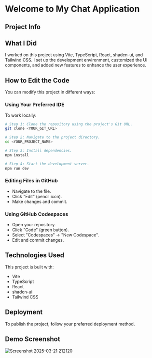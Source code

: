 # Welcome to My Chat Application

## Project Info

## What I Did

I worked on this project using Vite, TypeScript, React, shadcn-ui, and Tailwind CSS. I set up the development environment, customized the UI components, and added new features to enhance the user experience.

## How to Edit the Code

You can modify this project in different ways:

### Using Your Preferred IDE
To work locally:

```sh
# Step 1: Clone the repository using the project's Git URL.
git clone <YOUR_GIT_URL>

# Step 2: Navigate to the project directory.
cd <YOUR_PROJECT_NAME>

# Step 3: Install dependencies.
npm install

# Step 4: Start the development server.
npm run dev
```

### Editing Files in GitHub
- Navigate to the file.
- Click "Edit" (pencil icon).
- Make changes and commit.

### Using GitHub Codespaces
- Open your repository.
- Click "Code" (green button).
- Select "Codespaces" -> "New Codespace".
- Edit and commit changes.

## Technologies Used

This project is built with:
- Vite
- TypeScript
- React
- shadcn-ui
- Tailwind CSS

## Deployment

To publish the project, follow your preferred deployment method.

## Demo Screenshot
![Screenshot 2025-03-21 212120](https://github.com/user-attachments/assets/b72638db-3688-4785-af2d-302d9bf33fc8)

